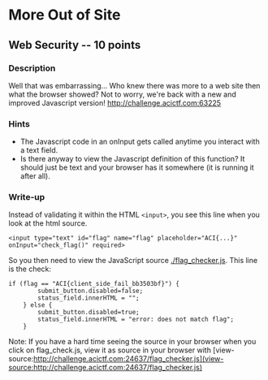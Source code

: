 # More Out of Site

## Web Security -- 10 points

### Description

Well that was embarrassing... Who knew there was more to a web site then what the browser showed? Not to worry, we're back with a new and improved Javascript version! http://challenge.acictf.com:63225

### Hints

* The Javascript code in an onInput gets called anytime you interact with a text field.
* Is there anyway to view the Javascript definition of this function? It should just be text and your browser has it somewhere (it is running it after all).


### Write-up

Instead of validating it within the HTML `<input>`, you see this line when you look at the html source.

```
<input type="text" id="flag" name="flag" placeholder="ACI{...}" onInput="check_flag()" required>
```

So you then need to view the JavaScript source [./flag_checker.js](./flag_checker.js). This line is the check:

```
if (flag == "ACI{client_side_fail_bb3503bf}") {
        submit_button.disabled=false;
        status_field.innerHTML = "";
    } else {
        submit_button.disabled=true;
        status_field.innerHTML = "error: does not match flag";
    }
```

Note: If you have a hard time seeing the source in your browser when you click on flag_check.js, view it as source in your browser with [view-source:http://challenge.acictf.com:24637/flag_checker.js](view-source:http://challenge.acictf.com:24637/flag_checker.js)
